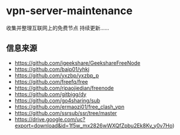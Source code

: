 # vpn-server-maintenance

收集并整理互联网上的免费节点
持续更新......

## 信息来源
- https://github.com/igeekshare/GeekshareFreeNode
- https://github.com/baip01/yhkj
- https://github.com/yxzbp/yxzbp_p
- https://github.com/freefq/free
- https://github.com/ripaojiedian/freenode
- https://github.com/gitbigg/dy
- https://github.com/go4sharing/sub
- https://github.com/ermaozi01/free_clash_vpn
- https://github.com/ssrsub/ssr/tree/master
- https://drive.google.com/uc?export=download&id=1f5w_mx2826wWXQfZpbu2Ek8Kv_y0v7Ho)
